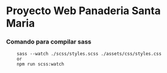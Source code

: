 
# Proyecto Web Panaderia Santa Maria



### Comando para compilar sass

```
    sass --watch ./scss/styles.scss ./assets/css/styles.css
    or
    npm run scss:watch
```